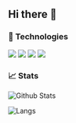 ## Hi there 👋


### 🔧 Technologies
![](https://img.shields.io/badge/Code-.NET-informational?style=flat&logo=.NET&logoColor=white&color=CB2E6D)
![](https://img.shields.io/badge/Code-Go-informational?style=flat&logo=Go&logoColor=white&color=CB2E6D)
![](https://img.shields.io/badge/Tools-Docker-informational?style=flat&logo=Docker&logoColor=white&color=CB2E6D)
![](https://img.shields.io/badge/Cloud-Azure-informational?style=flat&logo=microsoft-azure&logoColor=white&color=CB2E6D)

### 📈 Stats
![Github Stats](https://github-readme-stats.vercel.app/api?username=rlekni&count_private=true&show_icons=true&theme=dracula)

![Langs](https://github-readme-stats.vercel.app/api/top-langs/?username=rlekni&layout=compact&theme=dracula)
<!--
**rlekni/rlekni** is a ✨ _special_ ✨ repository because its `README.md` (this file) appears on your GitHub profile.

Here are some ideas to get you started:

- 🔭 I’m currently working on ...
- 🌱 I’m currently learning ...
- 👯 I’m looking to collaborate on ...
- 🤔 I’m looking for help with ...
- 💬 Ask me about ...
- 📫 How to reach me: ...
- 😄 Pronouns: ...
- ⚡ Fun fact: ...
-->
